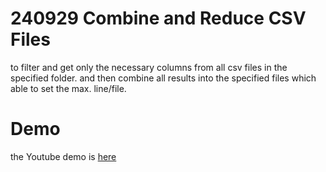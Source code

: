 # 240929 Combine and Reduce CSV Files

to filter and get only the necessary columns from all csv files in the specified folder.
and then combine all results into the specified files which able to set the max. line/file.

# Demo
the Youtube demo is [here](https://youtu.be/XFZsYBfL2bU?si=0GYPVJKCdfoY3CNK)